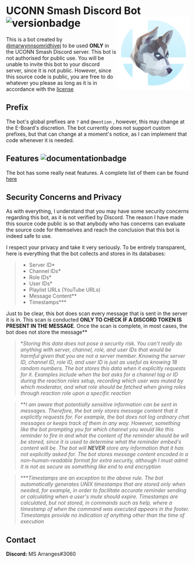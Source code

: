 # UCONN Smash Discord Bot <img align="right" src="/docs/uconnsmashreal.png" height="200" width="200" border-radius="100">![versionbadge](https://img.shields.io/badge/UCONN%20Smash%20Bot-v1.0.0-brightgreen)

This is a bot created by [@marwynnsomridhivej](https://github.com/marwynnsomridhivej) to be used **ONLY** in the UCONN Smash Discord server. This bot is not authorised for public use. You will be unable to invite this bot to your discord server, since it is not public. However, since this source code is public, you are free to do whatever you please as long as it is in accordance with the [license](/LICENSE)

## Prefix

The bot's global prefixes are `?` and `@mention` , however, this may change at the E-Board's discretion. The bot currently does not support custom prefixes, but that can change at a moment's notice, as I can implement that code whenever it is needed.

## Features ![documentationbadge](https://img.shields.io/badge/Documentation-100%25-bright_green)

The bot has some really neat features. A complete list of them can be found [here](/cogs/README.md)

## Security Concerns and Privacy

As with everything, I understand that you may have some security concerns regarding this bot, as it is not verified by 
Discord. The reason I have made this source code public is so that anybody who has concerns can evaluate the source 
code for themselves and reach the conclusion that this bot is indeed safe to use.

I respect your privacy and take it very seriously. To be entirely transparent, here is everything that the bot collects and stores in its databases:

> - Server ID*
> - Channel IDs*
> - Role IDs*
> - User IDs*
> - Playlist URLs (YouTube URLs)
> - Message Content**
> - Timestamps***

Just to be clear, this bot does scan every message that is sent in the server it is in. This scan is conducted **ONLY TO CHECK IF A DISCORD TOKEN IS PRESENT IN THE MESSAGE**. Once the scan is complete, in most cases, the bot does not store the message**

> \**Storing this data does not pose a security risk. You can't really do anything with server, channel, role, and user IDs that would be harmful given that you are not a server member. Knowing the server ID, channel ID, role ID, and user ID is just as useful as knowing 18 random numbers. The bot stores this data when it explicitly requests for it. Examples include when the bot asks for a channel tag or ID during the reaction roles setup, recording which user was muted by which moderator, and what role should be fetched when giving roles through reaction role upon a specific reaction*

> \*\**I am aware that potentially sensitive information can be sent in messages. Therefore, the bot only stores message content that it explicitly requests for. For example, the bot does not log ordinary chat messages or keeps track of them in any way. However, something like the bot prompting you for which channel you would like this reminder to fire in and what the content of the reminder should be will be stored, since it is used to determine what the reminder embed's content will be. The bot will **NEVER** store any information that it has not explicitly asked for. The bot stores message content encoded in a non-human-readable format for extra security, although I must admit it is not as secure as something like end to end encryption*

> \*\*\**Timestamps are an exception to the above rule. The bot automatically generates UNIX timestamps that are stored only when needed, for example, in order to facilitate accurate reminder sending or calculating when a user's mute should expire. Timestamps are calculated, but not stored, in commands such as help, where a timestamp of when the command was executed appears in the footer. Timestamps provide no indication of anything other than the time of execution*

## Contact

**Discord:** MS Arranges#3060
